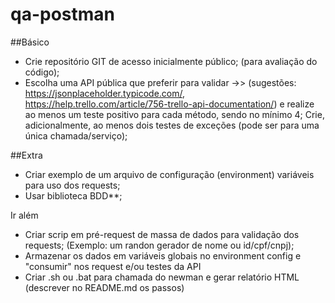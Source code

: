 # qa-postman

##Básico

- Crie repositório GIT de acesso inicialmente público; (para avaliação do código);
- Escolha uma API pública que preferir para validar ->> 
(sugestões: https://jsonplaceholder.typicode.com/, https://help.trello.com/article/756-trello-api-documentation/) 
e realize ao menos um teste positivo para cada método, sendo no mínimo 4;
Crie, adicionalmente, ao menos dois testes de exceções (pode ser para uma única chamada/serviço);

##Extra

- Criar exemplo de um arquivo de configuração (environment) variáveis para uso dos requests;
- Usar biblioteca BDD**;

Ir além
- Criar scrip em pré-request de massa de dados para validação dos requests; (Exemplo: um randon gerador de nome ou id/cpf/cnpj);
- Armazenar os dados em variáveis globais no environment config e "consumir" nos request e/ou testes da API
- Criar .sh ou .bat para chamada do newman e gerar relatório HTML (descrever no README.md os passos)
